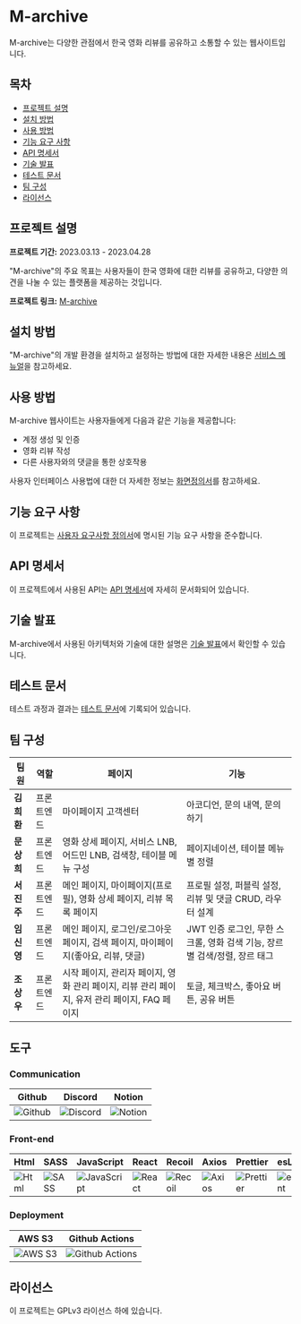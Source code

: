 # M-archive

M-archive는 다양한 관점에서 한국 영화 리뷰를 공유하고 소통할 수 있는 웹사이트입니다.

## 목차
- [프로젝트 설명](#프로젝트-설명)
- [설치 방법](#설치-방법)
- [사용 방법](#사용-방법)
- [기능 요구 사항](#기능-요구-사항)
- [API 명세서](#api-명세서)
- [기술 발표](#기술-발표)
- [테스트 문서](#테스트-문서)
- [팀 구성](#팀-구성)
- [라이선스](#라이선스)

## 프로젝트 설명
**프로젝트 기간:** 2023.03.13 - 2023.04.28

"M-archive"의 주요 목표는 사용자들이 한국 영화에 대한 리뷰를 공유하고, 다양한 의견을 나눌 수 있는 플랫폼을 제공하는 것입니다.

**프로젝트 링크:** [M-archive](#)

## 설치 방법
"M-archive"의 개발 환경을 설치하고 설정하는 방법에 대한 자세한 내용은 [서비스 메뉴얼](#)을 참고하세요.

## 사용 방법
M-archive 웹사이트는 사용자들에게 다음과 같은 기능을 제공합니다:
- 계정 생성 및 인증
- 영화 리뷰 작성
- 다른 사용자와의 댓글을 통한 상호작용

사용자 인터페이스 사용법에 대한 더 자세한 정보는 [화면정의서](#)를 참고하세요.

## 기능 요구 사항
이 프로젝트는 [사용자 요구사항 정의서](#)에 명시된 기능 요구 사항을 준수합니다.

## API 명세서
이 프로젝트에서 사용된 API는 [API 명세서](#)에 자세히 문서화되어 있습니다.

## 기술 발표
M-archive에서 사용된 아키텍처와 기술에 대한 설명은 [기술 발표](#)에서 확인할 수 있습니다.

## 테스트 문서
테스트 과정과 결과는 [테스트 문서](#)에 기록되어 있습니다.

## 팀 구성

| 팀원        | 역할       | 페이지                                  | 기능                                      |
| ----------  | ---------- | --------------------------------------- | ----------------------------------------- |
|  **김희환**  | 프론트엔드 | 마이페이지 고객센터                      | 아코디언, 문의 내역, 문의하기              |
|  **문상희**  | 프론트엔드 | 영화 상세 페이지, 서비스 LNB, 어드민 LNB, 검색창, 테이블 메뉴 구성 | 페이지네이션, 테이블 메뉴별 정렬           |
|  **서진주**  | 프론트엔드 | 메인 페이지, 마이페이지(프로필), 영화 상세 페이지, 리뷰 목록 페이지 | 프로필 설정, 퍼블릭 설정, 리뷰 및 댓글 CRUD, 라우터 설계 |
|  **임신영**  | 프론트엔드 | 메인 페이지, 로그인/로그아웃 페이지, 검색 페이지, 마이페이지(좋아요, 리뷰, 댓글) | JWT 인증 로그인, 무한 스크롤, 영화 검색 기능, 장르별 검색/정렬, 장르 태그 |
|  **조상우**  | 프론트엔드 | 시작 페이지, 관리자 페이지, 영화 관리 페이지, 리뷰 관리 페이지, 유저 관리 페이지, FAQ 페이지 | 토글, 체크박스, 좋아요 버튼, 공유 버튼      |


## 도구

### Communication
| Github | Discord | Notion |
| ------ | ------- | ------ |
| ![Github](https://github.githubassets.com/images/modules/logos_page/GitHub-Mark.png) | ![Discord](https://upload.wikimedia.org/wikipedia/commons/9/98/Discord_logo.svg) | ![Notion](https://upload.wikimedia.org/wikipedia/commons/e/e9/Notion-logo.svg) |

### Front-end
| Html | SASS | JavaScript | React | Recoil | Axios | Prettier | esLint |
| ---- | ---- | ---------- | ----- | ------ | ----- | -------- | ------ |
| ![Html](https://upload.wikimedia.org/wikipedia/commons/6/61/HTML5_logo_and_wordmark.svg) | ![SASS](https://upload.wikimedia.org/wikipedia/commons/9/96/Sass_Logo_Color.svg) | ![JavaScript](https://upload.wikimedia.org/wikipedia/commons/6/6a/JavaScript-logo.png) | ![React](https://upload.wikimedia.org/wikipedia/commons/a/a7/React-icon.svg) | ![Recoil](https://upload.wikimedia.org/wikipedia/commons/e/ef/Recoil.png) | ![Axios](https://axios-http.com/assets/logo.svg) | ![Prettier](https://prettier.io/icon.png) | ![esLint](https://eslint.org/assets/img/logo.svg) |

### Deployment
| AWS S3 | Github Actions |
| ------ | -------------- |
| ![AWS S3](https://upload.wikimedia.org/wikipedia/commons/0/05/Amazon_Web_Services_Logo.svg) | ![Github Actions](https://avatars.githubusercontent.com/u/44036562?s=200&v=4) |










## 라이선스
이 프로젝트는 GPLv3 라이선스 하에 있습니다.
